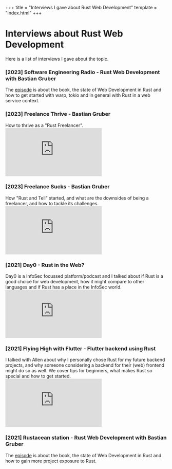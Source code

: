 +++
title = "Interviews I gave about Rust Web Development"
template = "index.html"
+++

# Interviews about Rust Web Development

Here is a list of interviews I gave about the topic.

<div class="card">
    <h3>[2023] Software Engineering Radio - Rust Web Development with Bastian Gruber</h3>
    The <a href="https://www.se-radio.net/2023/05/se-radio-562-bastian-gruber-on-rust-web-development/">episode</a> is about the book, the state of Web Development in Rust and how to get started with warp, tokio and in general with Rust in a web service context.
</div>


<div class="card">
    <h3>[2023] Freelance Thrive - Bastian Gruber</h3>
    How to thrive as a "Rust Freelancer".
    <div class="slide_iframe">
        <iframe src="https://www.youtube.com/embed/oQA_bl7-GkU" title="YouTube video player" frameborder="0" allow="accelerometer; autoplay; clipboard-write; encrypted-media; gyroscope; picture-in-picture; web-share" allowfullscreen></iframe>
    </div>
</div>

<div class="card">
    <h3>[2023] Freelance Sucks - Bastian Gruber</h3>
    How "Rust and Tell" started, and what are the downsides of being a freelancer, and how to tackle its challenges.
    <div class="slide_iframe">
        <iframe src="https://www.youtube.com/embed/jRk7QJAr8SU" title="YouTube video player" frameborder="0" allow="accelerometer; autoplay; clipboard-write; encrypted-media; gyroscope; picture-in-picture; web-share" allowfullscreen></iframe>
    </div>
</div>

<div class="card">
    <h3>[2021] Day0 - Rust in the Web?</h3>
    Day0 is a InfoSec focussed platform/podcast and I talked about if Rust is a good choice for web development, how it might compare to other languages and if Rust has a place in the InfoSec world.
    <div class="slide_iframe">
        <iframe src="https://www.youtube.com/embed/27h39kyCQkI" title="YouTube video player" frameborder="0" allow="accelerometer; autoplay; clipboard-write; encrypted-media; gyroscope; picture-in-picture" allowfullscreen></iframe>
    </div>
</div>


<div class="card">
    <h3>[2021] Flying High with Flutter - Flutter backend using Rust</h3>
    I talked with Allen about why I personally chose Rust for my future backend projects, and why someone considering a backend for their (web) frontend might do so as well. We cover tips for beginners, what makes Rust so special and how to get started.
    <div class="slide_iframe">
        <iframe src="https://www.youtube.com/embed/JxFLD4R3WzE" title="YouTube video player" frameborder="0" allow="accelerometer; autoplay; clipboard-write; encrypted-media; gyroscope; picture-in-picture" allowfullscreen></iframe>
    </div>
</div>

<div class="card">
    <h3>[2021] Rustacean station - Rust Web Development with Bastian Gruber</h3>
    The <a href="https://rustacean-station.org/episode/043-bastian-gruber/">episode</a> is about the book, the state of Web Development in Rust and how to gain more project exposure to Rust.
</div>
